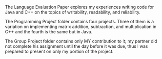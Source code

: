 The Language Evaluation Paper explores my experiences writing code for Java and C++ on the topics of writability, readability, and reliability.

The Programming Project folder contains four projects. Three of them is a variation on implementing matrix addition, subtraction, and multiplication in C++ and the fourth is the same but in Java.

The Group Project folder contains only MY contribution to it; my partner did not complete his assignment until the day before it was due, thus I was prepared to present on only my portion of the project.
